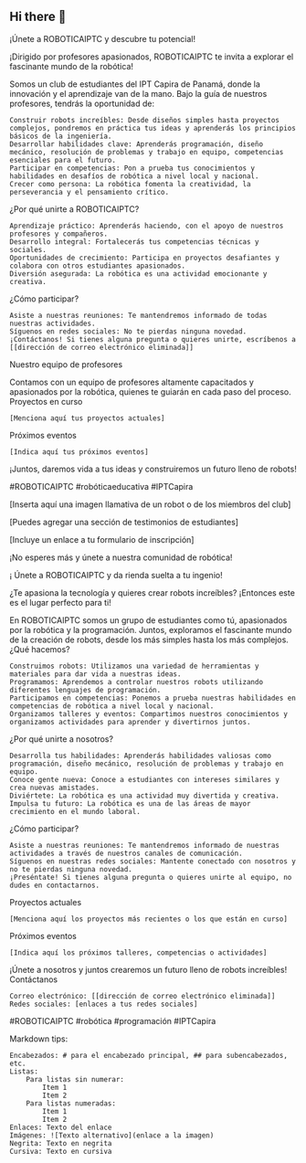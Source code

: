 ## Hi there 👋

¡Únete a ROBOTICAIPTC y descubre tu potencial!

¡Dirigido por profesores apasionados, ROBOTICAIPTC te invita a explorar el fascinante mundo de la robótica!

Somos un club de estudiantes del IPT Capira de Panamá, donde la innovación y el aprendizaje van de la mano. Bajo la guía de nuestros profesores, tendrás la oportunidad de:

    Construir robots increíbles: Desde diseños simples hasta proyectos complejos, pondremos en práctica tus ideas y aprenderás los principios básicos de la ingeniería.
    Desarrollar habilidades clave: Aprenderás programación, diseño mecánico, resolución de problemas y trabajo en equipo, competencias esenciales para el futuro.
    Participar en competencias: Pon a prueba tus conocimientos y habilidades en desafíos de robótica a nivel local y nacional.
    Crecer como persona: La robótica fomenta la creatividad, la perseverancia y el pensamiento crítico.

¿Por qué unirte a ROBOTICAIPTC?

    Aprendizaje práctico: Aprenderás haciendo, con el apoyo de nuestros profesores y compañeros.
    Desarrollo integral: Fortalecerás tus competencias técnicas y sociales.
    Oportunidades de crecimiento: Participa en proyectos desafiantes y colabora con otros estudiantes apasionados.
    Diversión asegurada: La robótica es una actividad emocionante y creativa.

¿Cómo participar?

    Asiste a nuestras reuniones: Te mantendremos informado de todas nuestras actividades.
    Síguenos en redes sociales: No te pierdas ninguna novedad.
    ¡Contáctanos! Si tienes alguna pregunta o quieres unirte, escríbenos a [[dirección de correo electrónico eliminada]]

Nuestro equipo de profesores

Contamos con un equipo de profesores altamente capacitados y apasionados por la robótica, quienes te guiarán en cada paso del proceso.
Proyectos en curso

    [Menciona aquí tus proyectos actuales]

Próximos eventos

    [Indica aquí tus próximos eventos]

¡Juntos, daremos vida a tus ideas y construiremos un futuro lleno de robots!

#ROBOTICAIPTC #robóticaeducativa #IPTCapira

[Inserta aquí una imagen llamativa de un robot o de los miembros del club]

[Puedes agregar una sección de testimonios de estudiantes]

[Incluye un enlace a tu formulario de inscripción]

¡No esperes más y únete a nuestra comunidad de robótica!

¡ Únete a ROBOTICAIPTC y da rienda suelta a tu ingenio!

¿Te apasiona la tecnología y quieres crear robots increíbles? ¡Entonces este es el lugar perfecto para ti!

En ROBOTICAIPTC somos un grupo de estudiantes como tú, apasionados por la robótica y la programación. Juntos, exploramos el fascinante mundo de la creación de robots, desde los más simples hasta los más complejos.
¿Qué hacemos?

    Construimos robots: Utilizamos una variedad de herramientas y materiales para dar vida a nuestras ideas.
    Programamos: Aprendemos a controlar nuestros robots utilizando diferentes lenguajes de programación.
    Participamos en competencias: Ponemos a prueba nuestras habilidades en competencias de robótica a nivel local y nacional.
    Organizamos talleres y eventos: Compartimos nuestros conocimientos y organizamos actividades para aprender y divertirnos juntos.

¿Por qué unirte a nosotros?

    Desarrolla tus habilidades: Aprenderás habilidades valiosas como programación, diseño mecánico, resolución de problemas y trabajo en equipo.
    Conoce gente nueva: Conoce a estudiantes con intereses similares y crea nuevas amistades.
    Diviértete: La robótica es una actividad muy divertida y creativa.
    Impulsa tu futuro: La robótica es una de las áreas de mayor crecimiento en el mundo laboral.

¿Cómo participar?

    Asiste a nuestras reuniones: Te mantendremos informado de nuestras actividades a través de nuestros canales de comunicación.
    Síguenos en nuestras redes sociales: Mantente conectado con nosotros y no te pierdas ninguna novedad.
    ¡Preséntate! Si tienes alguna pregunta o quieres unirte al equipo, no dudes en contactarnos.

Proyectos actuales

    [Menciona aquí los proyectos más recientes o los que están en curso]

Próximos eventos

    [Indica aquí los próximos talleres, competencias o actividades]

¡Únete a nosotros y juntos crearemos un futuro lleno de robots increíbles!
Contáctanos

    Correo electrónico: [[dirección de correo electrónico eliminada]]
    Redes sociales: [enlaces a tus redes sociales]

#ROBOTICAIPTC #robótica #programación #IPTCapira

Markdown tips:

    Encabezados: # para el encabezado principal, ## para subencabezados, etc.
    Listas:
        Para listas sin numerar:
            Item 1
            Item 2
        Para listas numeradas:
            Item 1
            Item 2
    Enlaces: Texto del enlace
    Imágenes: ![Texto alternativo](enlace a la imagen)
    Negrita: Texto en negrita
    Cursiva: Texto en cursiva

<!--
**ROBOTICAIPTC/ROBOTICAIPTC** is a ✨ _special_ ✨ repository because its `README.md` (this file) appears on your GitHub profile.

Here are some ideas to get you started:

- 🔭 I’m currently working on ...
- 🌱 I’m currently learning ...
- 👯 I’m looking to collaborate on ...
- 🤔 I’m looking for help with ...
- 💬 Ask me about ...
- 📫 How to reach me: ...
- 😄 Pronouns: ...
- ⚡ Fun fact: ...
-->
